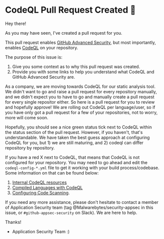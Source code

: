 # CodeQL Pull Request Created :wave:

Hey there!

As you may have seen, I've created a pull request for you.

This pull request enables [GitHub Advanced Security](https://docs.github.com/en/get-started/learning-about-github/about-github-advanced-security), but most importantly, enables [CodeQL](https://docs.github.com/en/code-security/code-scanning/automatically-scanning-your-code-for-vulnerabilities-and-errors/about-code-scanning-with-codeql) on your repository.


The purpose of this issue is:

1) Give you some context as to why this pull request was created.
2) Provide you with some links to help you understand what CodeQL and GitHub Advanced Security are.

As a company, we are moving towards CodeQL for our static analysis tool. We didn't want to go and raise a pull request for every repository manually, and we didn't expect you to have to go and manually create a pull request for every single repositor either. So here is a pull request for you to review and hopefully approve!
We are rolling out CodeQL per language/user, so if you have only got a pull request for a few of your repositories, not to worry, more will come soon.

Hopefully, you should see a nice green status tick next to CodeQL within the status section of the pull request. However, if you haven't, that's understandable. We have taken the best guess approach at configuring CodeQL for you, but 1) we are still maturing, and 2) codeql can differ repository by repository.

If you have a red X next to CodeQL, that means that CodeQL is not configured for your repository. You may need to go ahead and edit the `codeql-config-*.yml` file to get it working with your build process/codebase. Some information on that can be found below:



1) [Internal CodeQL resources](https://malwarebytes.atlassian.net/wiki/spaces/IS/pages/2698215702/How+to+use+the+vulnerability+scanner+CodeQL)
2) [Compiled Languages with CodeQL](https://docs.github.com/en/code-security/code-scanning/automatically-scanning-your-code-for-vulnerabilities-and-errors/configuring-the-codeql-workflow-for-compiled-languages)
3) [Configuring Code Scanning](https://docs.github.com/en/code-security/code-scanning/automatically-scanning-your-code-for-vulnerabilities-and-errors/configuring-code-scanning).


If you need any more assistance, please don't hesitate to contact a member of Application Security team (tag @Malwarebytes/security-appsec in this issue, or `#github-appsec-security` on Slack). We are here to help.

Thanks!

- Application Security Team :)

